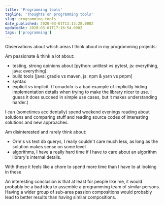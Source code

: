 ```yaml
---
title: 'Programming tools'
tagline: 'Thoughts on programming tools'
slug: programming-tools
date_published: 2020-03-01T13:13:28.000Z
updatedAt: 2020-03-01T17:16:54.000Z
tags: ['programming']
---
```


Observations about which areas I think about in my programming projects:

Am passionate & think a lot about:

- testing, strong opinions about [python: unittest vs pytest, js: everything, java: everything].
- build tools [java: gradle vs maven, js: npm & yarn vs pnpm]
- syntax
- explicit vs implicit  (Tornadofx is a bad example of implicitly hiding implementation details when trying to make the library nicer to use. I guess it does succeed in simple use cases, but it makes understanding harder.)

I can (sometimes accidentally) spend weekend evenings reading about solutions and comparing stuff and reading source codes of interesting solutions and new approaches.

Am disinterested and rarely think about:

- Orm's vs text db querys, I really couldn't care much less, as long as the solution makes sense on some level
- algorithms, I have a really hard time if I have to care about an algorithm library's internal details.

With these it feels like a chore to spend more time than I have to at looking in these.

An interesting conclusion is that at least for people like me, it would probably be a bad idea to assemble a programming team of similar persons. Having a wider group of sub-area passion compositions would probably lead to better results than having similar compositions.

